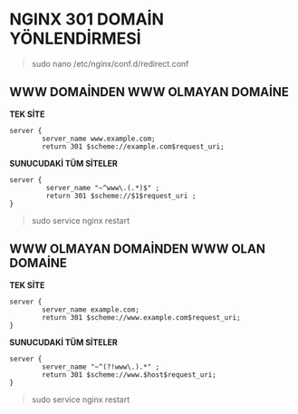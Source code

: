 # NGINX 301 DOMAİN YÖNLENDİRMESİ
> sudo nano /etc/nginx/conf.d/redirect.conf

## WWW DOMAİNDEN WWW OLMAYAN DOMAİNE
**TEK SİTE**
```
server {
        server_name www.example.com;
        return 301 $scheme://example.com$request_uri;

```


**SUNUCUDAKİ TÜM SİTELER**
```
server {
         server_name "~^www\.(.*)$" ;
         return 301 $scheme://$1$request_uri ;
}
```

> sudo service nginx restart

## WWW OLMAYAN DOMAİNDEN WWW OLAN DOMAİNE
**TEK SİTE**
```
server {
        server_name example.com;
        return 301 $scheme://www.example.com$request_uri;
}
```


**SUNUCUDAKİ TÜM SİTELER**
```
server {
        server_name "~^(?!www\.).*" ;
        return 301 $scheme://www.$host$request_uri;
}
```

> sudo service nginx restart
